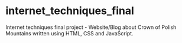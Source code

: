 # internet_techniques_final

Internet techniques final project - Website/Blog about Crown of Polish Mountains written using HTML, CSS and JavaScript.
